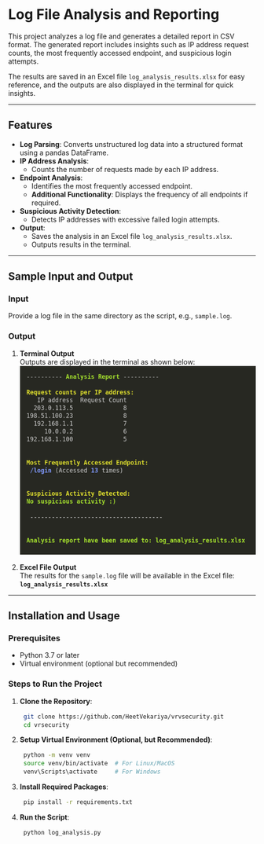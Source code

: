 # Log File Analysis and Reporting

This project analyzes a log file and generates a detailed report in CSV format. The generated report includes insights such as IP address request counts, the most frequently accessed endpoint, and suspicious login attempts.

The results are saved in an Excel file `log_analysis_results.xlsx` for easy reference, and the outputs are also displayed in the terminal for quick insights.

---

## Features

- **Log Parsing**: Converts unstructured log data into a structured format using a pandas DataFrame.
- **IP Address Analysis**:
  - Counts the number of requests made by each IP address.
- **Endpoint Analysis**:
  - Identifies the most frequently accessed endpoint.
  - **Additional Functionality**: Displays the frequency of all endpoints if required.
- **Suspicious Activity Detection**:
  - Detects IP addresses with excessive failed login attempts.
- **Output**:
  - Saves the analysis in an Excel file `log_analysis_results.xlsx`.
  - Outputs results in the terminal.

---

## Sample Input and Output

### Input
Provide a log file in the same directory as the script, e.g., `sample.log`.

### Output
1. **Terminal Output**  
   Outputs are displayed in the terminal as shown below:  
   ![Terminal Output](img/terminal_output.png)

2. **Excel File Output**  
   The results for the `sample.log` file will be available in the Excel file:  
   **`log_analysis_results.xlsx`**

---

## Installation and Usage

### Prerequisites

- Python 3.7 or later
- Virtual environment (optional but recommended)

### Steps to Run the Project

1. **Clone the Repository**:
   ```bash
    git clone https://github.com/HeetVekariya/vrvsecurity.git
    cd vrsecurity
    ```

2. **Setup Virtual Environment (Optional, but Recommended)**:
   ```bash
    python -m venv venv
    source venv/bin/activate  # For Linux/MacOS
    venv\Scripts\activate     # For Windows
    ```

3. **Install Required Packages**:
   ```bash
    pip install -r requirements.txt
    ```

4. **Run the Script**:
    ```bash
     python log_analysis.py
     ```



